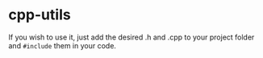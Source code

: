 # cpp-utils
If you wish to use it, just add the desired .h and .cpp to your project folder and ```#include``` them in your code.
